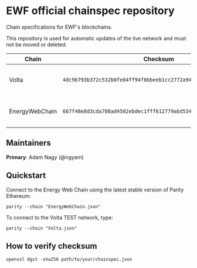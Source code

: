 # EWF official chainspec repository
Chain specifications for EWF's blockchains.

This repository is used for automatic updates of the live network and must not be moved or deleted.

|      Chain       |                              Checksum                              |   URL   |
| ---------------- |:-----------------------------------------------------------------: | :------ |
| Volta            | `4dc9b793b372c532b0fe04ff94f8bbeeb1cc2772a94418084a0870aac6103f38` | [https://raw.githubusercontent.com/energywebfoundation/ewf-chainspec/7a5f72a16566d50b4f35a9884c621e9fe6c6c08a/Volta.json](https://raw.githubusercontent.com/energywebfoundation/ewf-chainspec/7a5f72a16566d50b4f35a9884c621e9fe6c6c08a/Volta.json) |
| EnergyWebChain   | `667f48e8d3cda708ad4502ebdec1fff612779abd534bf57224d71bddcdfeb2da` | [https://raw.githubusercontent.com/energywebfoundation/ewf-chainspec/7a5f72a16566d50b4f35a9884c621e9fe6c6c08a/EnergyWebChain.json](https://raw.githubusercontent.com/energywebfoundation/ewf-chainspec/7a5f72a16566d50b4f35a9884c621e9fe6c6c08a/EnergyWebChain.json) |

## Maintainers
**Primary**: Adam Nagy (@ngyam)

## Quickstart
Connect to the Energy Web Chain using the latest stable version of Parity Ethereum:
```
parity --chain "EnergyWebChain.json"
```

To connect to the Volta TEST network, type:
```
parity --chain "Volta.json"
```

## How to verify checksum
```
openssl dgst -sha256 path/to/your/chainspec.json
```
